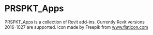 # PRSPKT_Apps
PRSPKT_Apps is a collection of Revit add-ins. Currently Revit versions 2016-1027 are supported.
Icon made by Freepik from www.flaticon.com 

